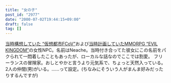 ```yaml
---
title: "女の子"
post_id: "2977"
date: "2000-07-02T19:44:15+09:00"
draft: false
tag: []
---
```



[当時構想していた “仮想都市FCoV”](/kuto)および[当時計画していたMMORPG “EVIL KINGDOM”](/tag/evil-kingdom)の女性NPC。名前はNeache。当時付き合ってた彼女にこの名前をパクられて一悶着したこともあったが、ローカルな話なのでここでは割愛。 フリーランスの冒険家。おしとやかと言うより元気系で、ちょっと天然入っている。2人の仲間(男)がいる。……って設定。(ちなみにそういう人がまんま好みだったりするんですが)
